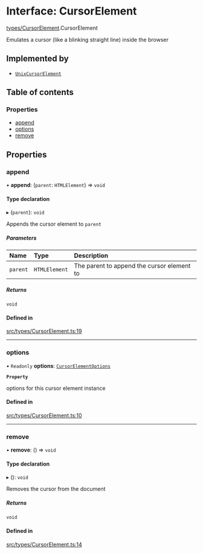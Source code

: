 # Interface: CursorElement

[types/CursorElement](../wiki/types.CursorElement).CursorElement

Emulates a cursor (like a blinking straight line) inside the browser

## Implemented by

- [`UnixCursorElement`](../wiki/core.UnixCursorElement.UnixCursorElement)

## Table of contents

### Properties

- [append](../wiki/types.CursorElement.CursorElement#append)
- [options](../wiki/types.CursorElement.CursorElement#options)
- [remove](../wiki/types.CursorElement.CursorElement#remove)

## Properties

### append

• **append**: (`parent`: `HTMLElement`) => `void`

#### Type declaration

▸ (`parent`): `void`

Appends the cursor element to ```parent```

##### Parameters

| Name | Type | Description |
| :------ | :------ | :------ |
| `parent` | `HTMLElement` | The parent to append the cursor element to |

##### Returns

`void`

#### Defined in

[src/types/CursorElement.ts:19](https://github.com/LucEnden/unix-terminal-emulator/blob/45db79d/src/types/CursorElement.ts#L19)

___

### options

• `Readonly` **options**: [`CursorElementOptions`](../wiki/types.CursorElementOptions.CursorElementOptions)

**`Property`**

options for this cursor element instance

#### Defined in

[src/types/CursorElement.ts:10](https://github.com/LucEnden/unix-terminal-emulator/blob/45db79d/src/types/CursorElement.ts#L10)

___

### remove

• **remove**: () => `void`

#### Type declaration

▸ (): `void`

Removes the cursor from the document

##### Returns

`void`

#### Defined in

[src/types/CursorElement.ts:14](https://github.com/LucEnden/unix-terminal-emulator/blob/45db79d/src/types/CursorElement.ts#L14)

